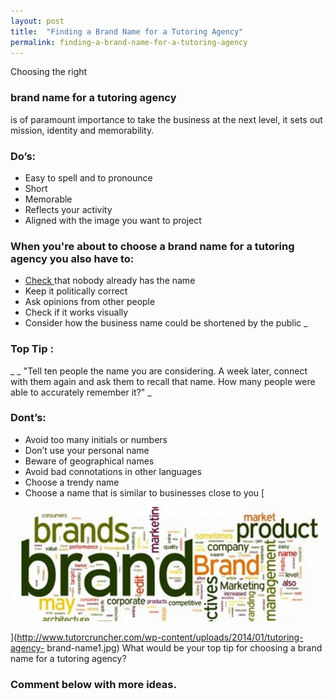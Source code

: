 ```yaml
---
layout: post
title:  "Finding a Brand Name for a Tutoring Agency"
permalink: finding-a-brand-name-for-a-tutoring-agency
---
```

Choosing the right 

### brand name for a tutoring agency

is of paramount
importance to take the business at the next level, it sets out mission,
identity and memorability. 

### Do’s:

* Easy to spell and to pronounce 
* Short 
* Memorable 
* Reflects your activity 
* Aligned with the image you want to project 

### When you're about to choose a brand name for a tutoring agency you also have to:

* [ Check ](http://wck2.companieshouse.gov.uk//wcframe?name=accessCompanyInfo) that nobody already has the name 
* Keep it politically correct 
* Ask opinions from other people 
* Check if it works visually 
* Consider how the business name could be shortened by the public 
_ 

### Top Tip :

_ _ "Tell ten people the name you are considering. A week
later, connect with them again and ask them to recall that name. How many
people were able to accurately remember it?" _ 

### Dont’s:

* Avoid too many initials or numbers 
* Don’t use your personal name 
* Beware of geographical names 
* Avoid bad connotations in other languages 
* Choose a trendy name 
* Choose a name that is similar to businesses close to you 
[

![tutoring-agency-brand-name](/img/blogs/tutoring-agency-brand-name1.jpg)

](http://www.tutorcruncher.com/wp-content/uploads/2014/01/tutoring-agency-
brand-name1.jpg) What would be your top tip for choosing a brand name for a
tutoring agency? 

### Comment below with more ideas.

